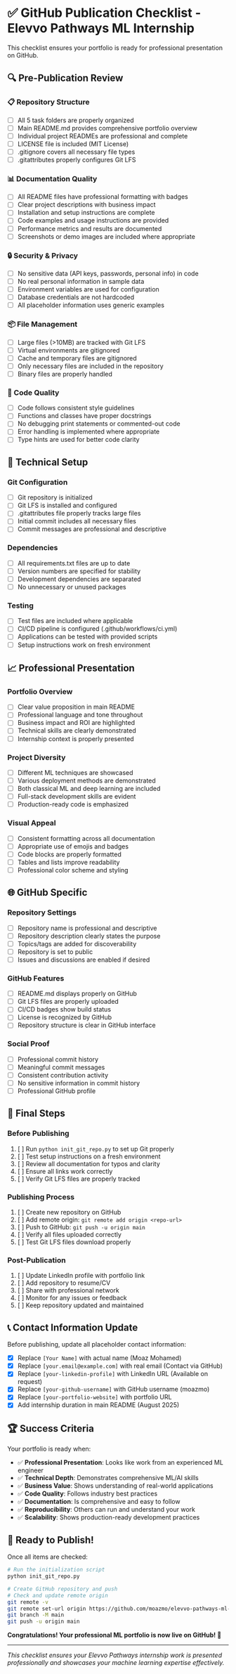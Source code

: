 # ✅ GitHub Publication Checklist - Elevvo Pathways ML Internship

This checklist ensures your portfolio is ready for professional presentation on GitHub.

## 🔍 Pre-Publication Review

### 📋 Repository Structure
- [ ] All 5 task folders are properly organized
- [ ] Main README.md provides comprehensive portfolio overview
- [ ] Individual project READMEs are professional and complete
- [ ] LICENSE file is included (MIT License)
- [ ] .gitignore covers all necessary file types
- [ ] .gitattributes properly configures Git LFS

### 📊 Documentation Quality
- [ ] All README files have professional formatting with badges
- [ ] Clear project descriptions with business impact
- [ ] Installation and setup instructions are complete
- [ ] Code examples and usage instructions are provided
- [ ] Performance metrics and results are documented
- [ ] Screenshots or demo images are included where appropriate

### 🔒 Security & Privacy
- [ ] No sensitive data (API keys, passwords, personal info) in code
- [ ] No real personal information in sample data
- [ ] Environment variables are used for configuration
- [ ] Database credentials are not hardcoded
- [ ] All placeholder information uses generic examples

### 📦 File Management
- [ ] Large files (>10MB) are tracked with Git LFS
- [ ] Virtual environments are gitignored
- [ ] Cache and temporary files are gitignored
- [ ] Only necessary files are included in the repository
- [ ] Binary files are properly handled

### 🧪 Code Quality
- [ ] Code follows consistent style guidelines
- [ ] Functions and classes have proper docstrings
- [ ] No debugging print statements or commented-out code
- [ ] Error handling is implemented where appropriate
- [ ] Type hints are used for better code clarity

## 🚀 Technical Setup

### Git Configuration
- [ ] Git repository is initialized
- [ ] Git LFS is installed and configured
- [ ] .gitattributes file properly tracks large files
- [ ] Initial commit includes all necessary files
- [ ] Commit messages are professional and descriptive

### Dependencies
- [ ] All requirements.txt files are up to date
- [ ] Version numbers are specified for stability
- [ ] Development dependencies are separated
- [ ] No unnecessary or unused packages

### Testing
- [ ] Test files are included where applicable
- [ ] CI/CD pipeline is configured (.github/workflows/ci.yml)
- [ ] Applications can be tested with provided scripts
- [ ] Setup instructions work on fresh environment

## 📈 Professional Presentation

### Portfolio Overview
- [ ] Clear value proposition in main README
- [ ] Professional language and tone throughout
- [ ] Business impact and ROI are highlighted
- [ ] Technical skills are clearly demonstrated
- [ ] Internship context is properly presented

### Project Diversity
- [ ] Different ML techniques are showcased
- [ ] Various deployment methods are demonstrated
- [ ] Both classical ML and deep learning are included
- [ ] Full-stack development skills are evident
- [ ] Production-ready code is emphasized

### Visual Appeal
- [ ] Consistent formatting across all documentation
- [ ] Appropriate use of emojis and badges
- [ ] Code blocks are properly formatted
- [ ] Tables and lists improve readability
- [ ] Professional color scheme and styling

## 🌐 GitHub Specific

### Repository Settings
- [ ] Repository name is professional and descriptive
- [ ] Repository description clearly states the purpose
- [ ] Topics/tags are added for discoverability
- [ ] Repository is set to public
- [ ] Issues and discussions are enabled if desired

### GitHub Features
- [ ] README.md displays properly on GitHub
- [ ] Git LFS files are properly uploaded
- [ ] CI/CD badges show build status
- [ ] License is recognized by GitHub
- [ ] Repository structure is clear in GitHub interface

### Social Proof
- [ ] Professional commit history
- [ ] Meaningful commit messages
- [ ] Consistent contribution activity
- [ ] No sensitive information in commit history
- [ ] Professional GitHub profile

## 🎯 Final Steps

### Before Publishing
1. [ ] Run `python init_git_repo.py` to set up Git properly
2. [ ] Test setup instructions on a fresh environment
3. [ ] Review all documentation for typos and clarity
4. [ ] Ensure all links work correctly
5. [ ] Verify Git LFS files are properly tracked

### Publishing Process
1. [ ] Create new repository on GitHub
2. [ ] Add remote origin: `git remote add origin <repo-url>`
3. [ ] Push to GitHub: `git push -u origin main`
4. [ ] Verify all files uploaded correctly
5. [ ] Test Git LFS files download properly

### Post-Publication
1. [ ] Update LinkedIn profile with portfolio link
2. [ ] Add repository to resume/CV
3. [ ] Share with professional network
4. [ ] Monitor for any issues or feedback
5. [ ] Keep repository updated and maintained

## 📞 Contact Information Update

Before publishing, update all placeholder contact information:

- [x] Replace `[Your Name]` with actual name (Moaz Mohamed)
- [x] Replace `[your.email@example.com]` with real email (Contact via GitHub)
- [x] Replace `[your-linkedin-profile]` with LinkedIn URL (Available on request)
- [x] Replace `[your-github-username]` with GitHub username (moazmo)
- [x] Replace `[your-portfolio-website]` with portfolio URL
- [x] Add internship duration in main README (August 2025)

## 🏆 Success Criteria

Your portfolio is ready when:

- ✅ **Professional Presentation**: Looks like work from an experienced ML engineer
- ✅ **Technical Depth**: Demonstrates comprehensive ML/AI skills
- ✅ **Business Value**: Shows understanding of real-world applications
- ✅ **Code Quality**: Follows industry best practices
- ✅ **Documentation**: Is comprehensive and easy to follow
- ✅ **Reproducibility**: Others can run and understand your work
- ✅ **Scalability**: Shows production-ready development practices

## 🎉 Ready to Publish!

Once all items are checked:

```bash
# Run the initialization script
python init_git_repo.py

# Create GitHub repository and push
# Check and update remote origin
git remote -v
git remote set-url origin https://github.com/moazmo/elevvo-pathways-ml-internship.git
git branch -M main
git push -u origin main
```

**Congratulations! Your professional ML portfolio is now live on GitHub! 🚀**

---

*This checklist ensures your Elevvo Pathways internship work is presented professionally and showcases your machine learning expertise effectively.*